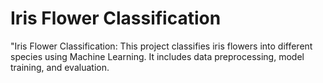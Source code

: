 # Iris Flower Classification
"Iris Flower Classification: This project classifies iris flowers into different species using Machine Learning. It includes data preprocessing, model training, and evaluation. 
